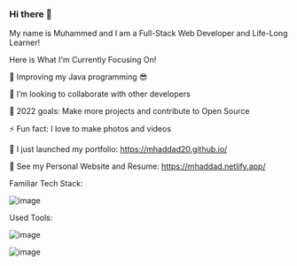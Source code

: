 ### Hi there 👋

My name is Muhammed and I am a Full-Stack Web Developer and Life-Long Learner!

Here is What I'm Currently Focusing On!

  🌱 Improving my Java programming 😎

  👯 I’m looking to collaborate with other developers

  🥅 2022 goals: Make more projects and contribute to Open Source

  ⚡ Fun fact: I love to make photos and videos

  🔭 I just launched my portfolio: https://mhaddad20.github.io/

  💼 See my Personal Website and Resume: https://mhaddad.netlify.app/
  
  
  
  Familiar Tech Stack:
  
  
  ![image](https://user-images.githubusercontent.com/71699703/200383225-94ab42ed-1884-4664-996e-7ef17b21328a.png)
  
  
  
  Used Tools:
  
  
  
  ![image](https://user-images.githubusercontent.com/71699703/200383312-bca1b7f7-48c8-429a-a139-d0245a756c00.png)


![image](https://user-images.githubusercontent.com/71699703/200382757-43e4820f-bf4c-4f7d-9d7c-6cf27c33bd5a.png)

